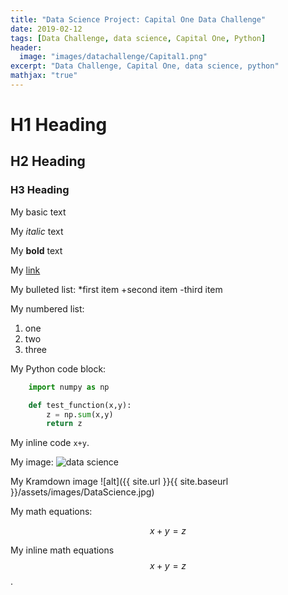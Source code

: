 ```yaml
---
title: "Data Science Project: Capital One Data Challenge"
date: 2019-02-12
tags: [Data Challenge, data science, Capital One, Python]
header: 
  image: "images/datachallenge/Capital1.png"
excerpt: "Data Challenge, Capital One, data science, python"
mathjax: "true"
---
```


# H1 Heading

## H2 Heading

### H3 Heading

My basic text

My *italic* text

My **bold** text 

My [link](https:capitalone.com)

My bulleted list:
*first item
+second item
-third item

My numbered list:
1. one
2. two
3. three

My Python code block:
```python 
	import numpy as np

	def test_function(x,y):
		z = np.sum(x,y)
		return z
```


My inline code `x+y`.

My image:
<img src="{{ site.url }}{{ site.baseurl }}/images/DataScience.png" alt="data science">


My Kramdown image
![alt]({{ site.url }}{{ site.baseurl }}/assets/images/DataScience.jpg)

My math equations:

$$x+y=z$$

My inline math equations $$x+y=z$$.



